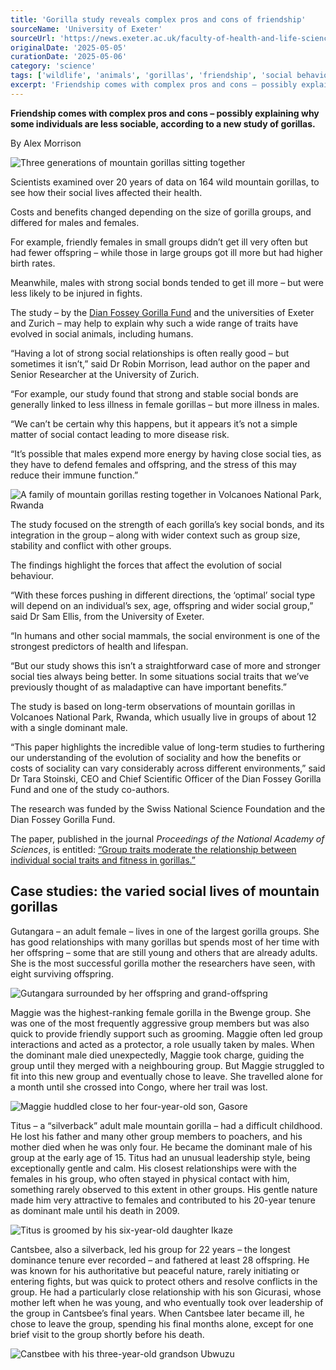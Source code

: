 ```yaml
---
title: 'Gorilla study reveals complex pros and cons of friendship'
sourceName: 'University of Exeter'
sourceUrl: 'https://news.exeter.ac.uk/faculty-of-health-and-life-sciences/gorilla-study-reveals-complex-pros-and-cons-of-friendship/'
originalDate: '2025-05-05'
curationDate: '2025-05-06'
category: 'science'
tags: ['wildlife', 'animals', 'gorillas', 'friendship', 'social behaviour']
excerpt: 'Friendship comes with complex pros and cons – possibly explaining why some individuals are less sociable, according to a new study of gorillas.'
---
```


**Friendship comes with complex pros and cons – possibly explaining why some individuals are less sociable, according to a new study of gorillas.**

By Alex Morrison

![Three generations of mountain gorillas sitting together](./gorillas-copyright-dian-fossey-gorilla-fund.jpg "Three generations of mountain gorillas sitting together. Credit: Dian Fossey Gorilla Fund.")

Scientists examined over 20 years of data on 164 wild mountain gorillas, to see how their social lives affected their health.

Costs and benefits changed depending on the size of gorilla groups, and differed for males and females.

For example, friendly females in small groups didn’t get ill very often but had fewer offspring – while those in large groups got ill more but had higher birth rates.

Meanwhile, males with strong social bonds tended to get ill more – but were less likely to be injured in fights.

The study – by the [Dian Fossey Gorilla Fund](https://gorillafund.org/) and the universities of Exeter and Zurich – may help to explain why such a wide range of traits have evolved in social animals, including humans.

“Having a lot of strong social relationships is often really good – but sometimes it isn’t,” said Dr Robin Morrison, lead author on the paper and Senior Researcher at the University of Zurich.

“For example, our study found that strong and stable social bonds are generally linked to less illness in female gorillas – but more illness in males.

“We can’t be certain why this happens, but it appears it’s not a simple matter of social contact leading to more disease risk.

“It’s possible that males expend more energy by having close social ties, as they have to defend females and offspring, and the stress of this may reduce their immune function.”

![A family of mountain gorillas resting together in Volcanoes National Park, Rwanda](./beetsme-group-copyright-dian-fossey-gorilla-fund.jpg "A family of mountain gorillas resting together in Volcanoes National Park, Rwanda. Resting in physical contact is an indicator of close social relationships and tolerance in gorillas. Credit: Dian Fossey Gorilla Fund.")

The study focused on the strength of each gorilla’s key social bonds, and its integration in the group – along with wider context such as group size, stability and conflict with other groups.

The findings highlight the forces that affect the evolution of social behaviour.

“With these forces pushing in different directions, the ‘optimal’ social type will depend on an individual’s sex, age, offspring and wider social group,” said Dr Sam Ellis, from the University of Exeter.

“In humans and other social mammals, the social environment is one of the strongest predictors of health and lifespan.

“But our study shows this isn’t a straightforward case of more and stronger social ties always being better. In some situations social traits that we’ve previously thought of as maladaptive can have important benefits.”

The study is based on long-term observations of mountain gorillas in Volcanoes National Park, Rwanda, which usually live in groups of about 12 with a single dominant male.

“This paper highlights the incredible value of long-term studies to furthering our understanding of the evolution of sociality and how the benefits or costs of sociality can vary considerably across different environments,” said Dr Tara Stoinski, CEO and Chief Scientific Officer of the Dian Fossey Gorilla Fund and one of the study co-authors.

The research was funded by the Swiss National Science Foundation and the Dian Fossey Gorilla Fund.

The paper, published in the journal _Proceedings of the National Academy of Sciences_, is entitled: [“Group traits moderate the relationship between individual social traits and fitness in gorillas.”](https://doi.org/10.1073/pnas.2421539122)

## Case studies: the varied social lives of mountain gorillas

Gutangara – an adult female – lives in one of the largest gorilla groups. She has good relationships with many gorillas but spends most of her time with her offspring – some that are still young and others that are already adults. She is the most successful gorilla mother the researchers have seen, with eight surviving offspring.

![Gutangara surrounded by her offspring and grand-offspring](./gutangara-family-copyright-dian-fossey-gorilla-fund.jpg "Gutangara surrounded by her offspring and grand-offspring. Credit: Dian Fossey Gorilla Fund.")

Maggie was the highest-ranking female gorilla in the Bwenge group. She was one of the most frequently aggressive group members but was also quick to provide friendly support such as grooming. Maggie often led group interactions and acted as a protector, a role usually taken by males. When the dominant male died unexpectedly, Maggie took charge, guiding the group until they merged with a neighbouring group. But Maggie struggled to fit into this new group and eventually chose to leave. She travelled alone for a month until she crossed into Congo, where her trail was lost.

![Maggie huddled close to her four-year-old son, Gasore](./maggie-gasore-copyright-dian-fossey-gorilla-fund.jpg "Maggie huddled close to her four-year-old son, Gasore. Credit: Dian Fossey Gorilla Fund.")

Titus – a “silverback” adult male mountain gorilla – had a difficult childhood. He lost his father and many other group members to poachers, and his mother died when he was only four. He became the dominant male of his group at the early age of 15. Titus had an unusual leadership style, being exceptionally gentle and calm. His closest relationships were with the females in his group, who often stayed in physical contact with him, something rarely observed to this extent in other groups. His gentle nature made him very attractive to females and contributed to his 20-year tenure as dominant male until his death in 2009.

![Titus is groomed by his six-year-old daughter Ikaze](./titus-ikaze-copyright-dian-fossey-gorilla-fund.jpg "Titus is groomed by his six-year-old daughter Ikaze. Credit: Dian Fossey Gorilla Fund.")

Cantsbee, also a silverback, led his group for 22 years – the longest dominance tenure ever recorded – and fathered at least 28 offspring. He was known for his authoritative but peaceful nature, rarely initiating or entering fights, but was quick to protect others and resolve conflicts in the group. He had a particularly close relationship with his son Gicurasi, whose mother left when he was young, and who eventually took over leadership of the group in Cantsbee’s final years. When Cantsbee later became ill, he chose to leave the group, spending his final months alone, except for one brief visit to the group shortly before his death.

![Canstbee with his three-year-old grandson Ubwuzu](./cantsbee-ubwuzu-copyright-dian-fossey-gorilla-fund.jpg "Canstbee with his three-year-old grandson Ubwuzu. Credit: Dian Fossey Gorilla Fund.")
